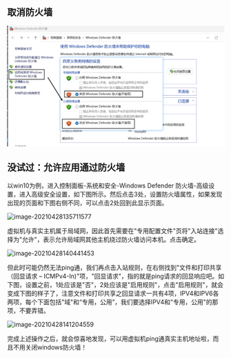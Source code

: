 
## 取消防火墙

![alt text](../../../images/image-23.png)

## 没试过：允许应用通过防火墙
以win10为例，进入控制面板-系统和安全-Windows Defender 防火墙-高级设置，进入高级安全设置，如下图所示。然后点击3处，设置防火墙属性，如果发现出现的页面和下图右侧不同，可以点击2处回到此显示页面。

![image-20210428135711577](https://img-blog.csdnimg.cn/img_convert/8536d0c0baca73b14d64fce259562566.png)

虚拟机与真实主机属于局域网，因此首先需要在"专用配置文件"页将"入站连接"选择为"允许"，表示允许局域网其他主机绕过防火墙访问本机。点击确定。

![image-20210428140441453](https://img-blog.csdnimg.cn/img_convert/852cfe80de6f9b2b8adc28de32b923a3.png)

但此时可能仍然无法ping通，我们再点击入站规则，在右侧找到"文件和打印共享（回显请求 – ICMPv4-In)"项，"回显请求"，指的就是ping请求的回显响应吧。如下图，设置之前，1处应该是"否"，2处应该是"启用规则"，点击"启用规则"，就会变成下图的样子了，注意文件和打印共享之回显请求一共有4项，IPV4和IPV6各两项，每个下面包括"域"和“专用，公用”，我们要选择IPV4和"专用，公用"的那项，不要弄错。

![image-20210428141204559](https://img-blog.csdnimg.cn/img_convert/a839bf3caa9f1c262f06a64af12a4b98.png)

完成上述操作之后，就会惊喜地发现，可以用虚拟机ping通真实主机地址啦，而且不用关闭windows防火墙！